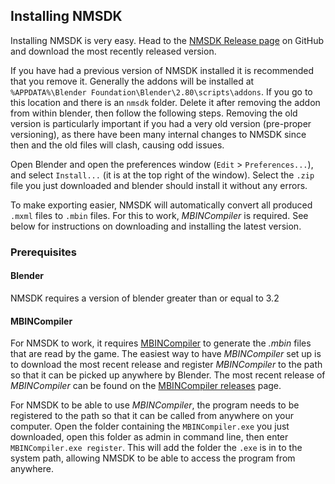 ## Installing NMSDK

Installing NMSDK is very easy. Head to the [NMSDK Release page](https://github.com/monkeyman192/NMSDK/releases) on GitHub and download the most recently released version.

If you have had a previous version of NMSDK installed it is recommended that you remove it.
Generally the addons will be installed at `%APPDATA%\Blender Foundation\Blender\2.80\scripts\addons`. If you go to this location and there is an `nmsdk` folder. Delete it after removing the addon from within blender, then follow the following steps.
Removing the old version is particularly important if you had a very old version (pre-proper versioning), as there have been many internal changes to NMSDK since then and the old files will clash, causing odd issues.

Open Blender and open the preferences window (`Edit` > `Preferences...`), and select `Install...` (it is at the top right of the window).
Select the `.zip` file you just downloaded and blender should install it without any errors.

To make exporting easier, NMSDK will automatically convert all produced `.mxml` files to `.mbin` files. For this to work, *MBINCompiler* is required. See below for instructions on downloading and installing the latest version.

### Prerequisites

#### Blender

NMSDK requires a version of blender greater than or equal to 3.2

#### MBINCompiler

For NMSDK to work, it requires [MBINCompiler](https://github.com/monkeyman192/MBINCompiler)
to generate the *.mbin* files that are read by the game.
The easiest way to have *MBINCompiler* set up is to download the most recent
release and register *MBINCompiler* to the path so that it can be picked up
anywhere by Blender.
The most recent release of *MBINCompiler* can be found on the [MBINCompiler releases](https://github.com/monkeyman192/MBINCompiler/releases) page.

For NMSDK to be able to use *MBINCompiler*, the program needs to be registered to the path so that it can be called from anywhere on your computer.
Open the folder containing the `MBINCompiler.exe` you just downloaded, open this folder as admin in command line, then enter `MBINCompiler.exe register`.
This will add the folder the `.exe` is in to the system path, allowing NMSDK to be able to access the program from anywhere.
